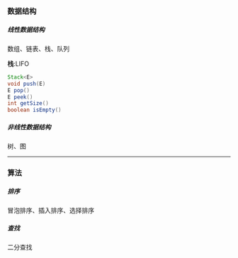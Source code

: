 ### 数据结构

##### 线性数据结构

数组、链表、栈、队列

**栈**:LIFO

```Java
Stack<E>
void push(E)
E pop()
E peek()
int getSize()
boolean isEmpty()    
```



##### 非线性数据结构 

树、图

---

### 算法

##### 排序

冒泡排序、插入排序、选择排序

##### 查找

二分查找